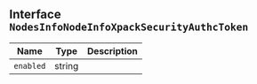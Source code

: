 ## Interface `NodesInfoNodeInfoXpackSecurityAuthcToken`

| Name | Type | Description |
| - | - | - |
| `enabled` | string | &nbsp; |
